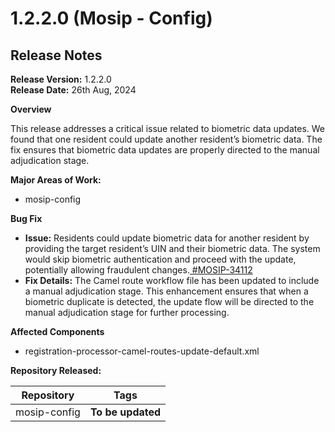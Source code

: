 # 1.2.2.0 (Mosip - Config)

## Release Notes

**Release Version:** 1.2.2.0\
**Release Date:** 26th Aug, 2024

**Overview**

This release addresses a critical issue related to biometric data updates. We found that one resident could update another resident’s biometric data. The fix ensures that biometric data updates are properly directed to the manual adjudication stage.

**Major Areas of Work:**

* mosip-config

**Bug Fix**

* **Issue:** Residents could update biometric data for another resident by providing the target resident’s UIN and their biometric data. The system would skip biometric authentication and proceed with the update, potentially allowing fraudulent changes.[ #MOSIP-34112](https://mosip.atlassian.net/browse/MOSIP-34112)
* **Fix Details:** The Camel route workflow file has been updated to include a manual adjudication stage. This enhancement ensures that when a biometric duplicate is detected, the update flow will be directed to the manual adjudication stage for further processing.

**Affected Components**

* &#x20;registration-processor-camel-routes-update-default.xml

**Repository Released:**

| **Repository** | **Tags**          |
| -------------- | ----------------- |
| mosip-config   | **To be updated** |
